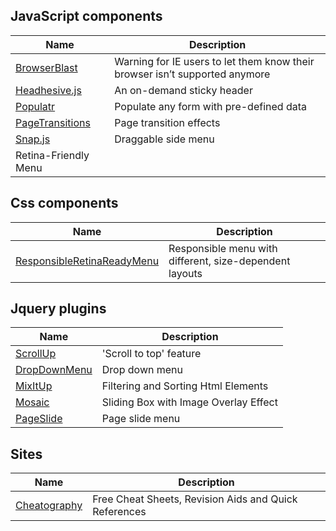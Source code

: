 ## JavaScript components
Name | Description
-|-
[BrowserBlast](https://markgoodyear.com/2013/02/browserblast-2-relaunch/) | Warning for IE users to let them know their browser isn’t supported anymore
[Headhesive.js](https://markgoodyear.com/labs/headhesive/) | An on-demand sticky header
[Populatr](https://markgoodyear.com/labs/populatr/) | Populate any form with pre-defined data
[PageTransitions](https://github.com/codrops/PageTransitions) | Page transition effects
[Snap.js](https://github.com/jakiestfu/Snap.js) | Draggable side menu
| Retina-Friendly Menu 

## Css components
Name | Description
-|-
[ResponsibleRetinaReadyMenu](https://tympanus.net/Tutorials/ResponsiveRetinaReadyMenu) | Responsible menu with different, size-dependent layouts


## Jquery plugins
Name | Description
-|-
[ScrollUp](https://markgoodyear.com/labs/scrollup/) | 'Scroll to top' feature
[DropDownMenu](https://www.jqueryscript.net/menu/Stylish-Responsive-Drop-Down-Menu-Plugin-For-jQuery-flaunt.html) | Drop down menu
[MixItUp](https://www.jqueryscript.net/layout/jQuery-Plugin-For-Filtering-Sorting-Html-Elements-MixItUp.html) | Filtering and Sorting Html Elements
[Mosaic](https://www.jqueryscript.net/demo/jQuery-Plugin-For-Sliding-Box-with-Image-Overlay-Effect-Mosaic/) | Sliding Box with Image Overlay Effect
[PageSlide](https://www.jqueryscript.net/demo/jQuery-Plugin-For-Responsive-Page-Slide-Menu-PageSlide/examples/) | Page slide menu

## Sites
Name | Description
-|-
[Cheatography](https://cheatography.com/)|Free Cheat Sheets, Revision Aids and Quick References
